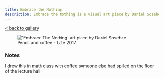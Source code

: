 ```yaml
---
title: Embrace the Nothing
description: Embrace the Nothing is a visual art piece by Daniel Sosebee.
---
```


<a class="card" href="/art#embrace-the-nothing">< back to gallery</a>

<figure>
<img src="/assets/art/embrace-the-nothing.jpg" alt="'Embrace The Nothing' art piece by Daniel Sosebee"/>
<figcaption>Pencil and coffee - Late 2017</figcaption>
</figure>

### Notes
I drew this in math class with coffee someone else had spilled on the floor of the lecture hall.